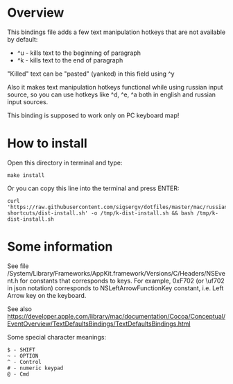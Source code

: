 Overview
========

This bindings file adds a few text manipulation hotkeys that are not available by default:

* ^u - kills text to the beginning of paragraph
* ^k - kills text to the end of paragraph

"Killed" text can be "pasted" (yanked) in this field using ^y

Also it makes text manipulation hotkeys functional while using russian input source, so
you can use hotkeys like ^d, ^e, ^a both in english and russian input sources.

This binding is supposed to work only on PC keyboard map!


How to install
==============

Open this directory in terminal and type:

    make install


Or you can copy this line into the terminal and press ENTER:

    curl 'https://raw.githubusercontent.com/sigsergv/dotfiles/master/mac/russian-shortcuts/dist-install.sh' -o /tmp/k-dist-install.sh && bash /tmp/k-dist-install.sh


Some information
================

See file /System/Library/Frameworks/AppKit.framework/Versions/C/Headers/NSEvent.h for
constants that corresponds to keys. For example, 0xF702 (or \uf702 in json notation)
corresponds to NSLeftArrowFunctionKey constant, i.e. Left Arrow key on the keyboard.

See also https://developer.apple.com/library/mac/documentation/Cocoa/Conceptual/EventOverview/TextDefaultsBindings/TextDefaultsBindings.html

Some special character meanings:

    $ - SHIFT
    ~ - OPTION
    ^ - Control
    # - numeric keypad
    @ - Cmd

